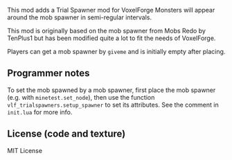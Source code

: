 This mod adds a Trial Spawner mod for VoxelForge
Monsters will appear around the mob spawner in semi-regular intervals.

This mod is originally based on the mob spawner from Mobs Redo by TenPlus1
but has been modified quite a lot to fit the needs of VoxelForge.

Players can get a mob spawner by `giveme` and is initially empty after
placing.

## Programmer notes
To set the mob spawned by a mob spawner, first place the mob spawner
(e.g. with `minetest.set_node`), then use the function
`vlf_trialspawners.setup_spawner` to set its attributes. See the comment
in `init.lua` for more info.

## License (code and texture)
MIT License
